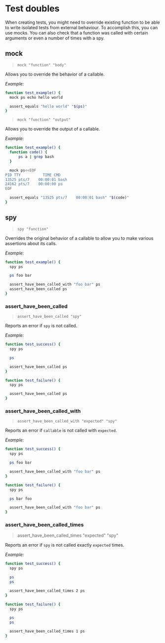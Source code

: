 # Test doubles

When creating tests, you might need to override existing function to be able to write isolated tests from external behaviour. To accomplish this, you can use mocks. You can also check that a function was called with certain arguments or even a number of times with a spy.

## mock
> `mock "function" "body"`

Allows you to override the behavior of a callable.

*Example:*
```bash
function test_example() {
  mock ps echo hello world

  assert_equals "hello world" "$(ps)"
}
```

> `mock "function" "output"`

Allows you to override the output of a callable.

*Example:*
```bash
function test_example() {
  function code() {
      ps a | grep bash
  }

  mock ps<<EOF
PID TTY          TIME CMD
13525 pts/7    00:00:01 bash
24162 pts/7    00:00:00 ps
EOF

  assert_equals "13525 pts/7    00:00:01 bash" "$(code)"
}
```
## spy
> `spy "function"`

Overrides the original behavior of a callable to allow you to make various assertions about its calls.

*Example:*
```bash
function test_example() {
  spy ps

  ps foo bar

  assert_have_been_called_with "foo bar" ps
  assert_have_been_called ps
}
```

### assert_have_been_called
> `assert_have_been_called "spy"`

Reports an error if `spy` is not called.

*Example:*
```bash
function test_success() {
  spy ps

  ps

  assert_have_been_called ps
}

function test_failure() {
  spy ps

  assert_have_been_called ps
}
```

### assert_have_been_called_with
> `assert_have_been_called_with "expected" "spy"`

Reports an error if `callable` is not called with `expected`.

*Example:*
```bash
function test_success() {
  spy ps

  ps foo bar

  assert_have_been_called_with "foo bar" ps
}

function test_failure() {
  spy ps

  ps bar foo

  assert_have_been_called_with "foo bar" ps
}
```

### assert_have_been_called_times
> assert_have_been_called_times "expected" "spy"

Reports an error if `spy` is not called exactly `expected` times.

*Example:*
```bash
function test_success() {
  spy ps

  ps
  ps

  assert_have_been_called_times 2 ps
}

function test_failure() {
  spy ps

  ps
  ps

  assert_have_been_called_times 1 ps
}
```
